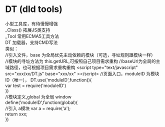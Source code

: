 DT (dld tools)
==

小型工具库，有待慢慢增强<br />
_Class() 拓展JS类支持<br />
_Tool 常用ECMA5工具方法<br />
DT 加载器，支持CMD写法<br />
类似：<br />
//引入文件，base 为全局优先主动依赖的模块（可选，寻址规则跟模块一样）<br />
//模块的寻址方法为 this.getURL,可按照自己项目需求重构
//baseUrl为全局的主域路径，也可根据项目需求重构重构
\<script type="text/javascript" src="xxx/xx/DT.js" base="xxx/xx" \>\</script\>
//页面入口，moduleID 为模块 ID（唯一），
DT.use('moduleID',function(){<br />
  var test = require('moduleID')<br />
})<br />
//模块定义,global 为全局 window<br />
define('moduleID',function(global){<br />
  //引入 a模块
  var a = require('a');<br />
  return xxx;<br />
})<br />


